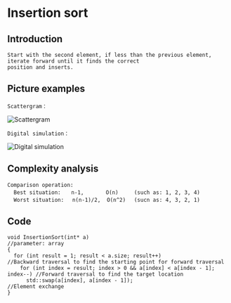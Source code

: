 # Insertion sort

## Introduction

    Start with the second element, if less than the previous element, iterate forward until it finds the correct
    position and inserts.

## Picture examples
    Scattergram：
![Scattergram](https://github.com/ToyoBai/Algorithm/blob/master/Sorting%20Algorithm/Sorting%20Algorithm%20Image/Insertion_sort1.gif?raw=true "Scattergram")    

    Digital simulation：
![Digital simulation](https://github.com/ToyoBai/Algorithm/blob/master/Sorting%20Algorithm/Sorting%20Algorithm%20Image/Insertion_sort2.gif?raw=true "Digital simulation")

## Complexity analysis
    Comparison operation:
      Best situation:　　n-1,       O(n)     (such as: 1, 2, 3, 4)
      Worst situation:　 n(n-1)/2,  O(n^2)　 (sucn as: 4, 3, 2, 1)

## Code
    void InsertionSort(int* a)                                                  //parameter: array
    {
      for (int result = 1; result < a.size; result++)                              //Backward traversal to find the starting point for forward traversal
        for (int index = result; index > 0 && a[index] < a[index - 1]; index--) //Forward traversal to find the target location
          std::swap(a[index], a[index - 1]);                                    //Element exchange
    }
